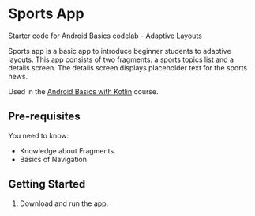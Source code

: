 Sports App
===================================

<!--START_SECTION:waka-->
<!--END_SECTION:waka-->

Starter code for Android Basics codelab - Adaptive Layouts

Sports app is a basic app to introduce beginner students to adaptive layouts. This app consists of
two fragments: a sports topics list and a details screen. The details screen displays placeholder
text for the sports news.


Used in the [Android Basics with Kotlin](https://developer.android.com/courses/android-basics-kotlin/course) course.


Pre-requisites
--------------

You need to know:
- Knowledge about Fragments.
- Basics of Navigation


Getting Started
---------------

1. Download and run the app.
